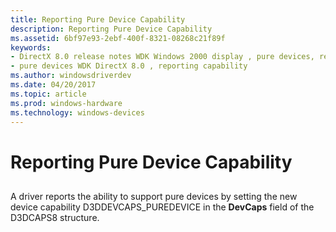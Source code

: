 ```yaml
---
title: Reporting Pure Device Capability
description: Reporting Pure Device Capability
ms.assetid: 6bf97e93-2ebf-400f-8321-08268c21f89f
keywords:
- DirectX 8.0 release notes WDK Windows 2000 display , pure devices, reporting capability
- pure devices WDK DirectX 8.0 , reporting capability
ms.author: windowsdriverdev
ms.date: 04/20/2017
ms.topic: article
ms.prod: windows-hardware
ms.technology: windows-devices
---
```


# Reporting Pure Device Capability


## <span id="ddk_reporting_pure_device_capability_gg"></span><span id="DDK_REPORTING_PURE_DEVICE_CAPABILITY_GG"></span>


A driver reports the ability to support pure devices by setting the new device capability D3DDEVCAPS\_PUREDEVICE in the **DevCaps** field of the D3DCAPS8 structure.

 

 





